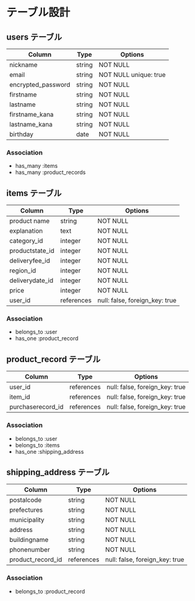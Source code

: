 # テーブル設計

## users テーブル

| Column             | Type   | Options                 |
| ------------------ | ------ | ----------------------- |
| nickname           | string | NOT NULL                |
| email              | string | NOT NULL  unique: true  |
| encrypted_password | string | NOT NULL                |
| firstname          | string | NOT NULL                |
| lastname           | string | NOT NULL                |
| firstname_kana     | string | NOT NULL                |
| lastname_kana      | string | NOT NULL                |
| birthday           | date   | NOT NULL                |


### Association

- has_many :items
- has_many :product_records







## items テーブル

| Column            | Type        | Options                        |
| ------------------| ----------- | -----------------------------  |
| product name      | string      | NOT NULL                       |
| explanation       | text        | NOT NULL                       |
| category_id       | integer     | NOT NULL                       |
| productstate_id   | integer     | NOT NULL                       | 
| deliveryfee_id    | integer     | NOT NULL                       |
| region_id         | integer     | NOT NULL                       |
| deliverydate_id   | integer     | NOT NULL                       |
| price         　　　| integer    | NOT NULL                       |
| user_id           | references  | null: false, foreign_key: true |




### Association

- belongs_to :user
- has_one    :product_record







## product_record テーブル

| Column             | Type       | Options                        |
| -------------------| ---------- | ------------------------------ |
| user_id            | references | null: false, foreign_key: true |
| item_id            | references | null: false, foreign_key: true |
| purchaserecord_id  | references | null: false, foreign_key: true |

### Association

- belongs_to :user
- belongs_to :items
- has_one    :shipping_address





## shipping_address テーブル

| Column             | Type       | Options                        |
| -------------------| -----------| -----------------------------  |
| postalcode         | string     | NOT NULL                       |
| prefectures        | string     | NOT NULL                       |
| municipality       | string     | NOT NULL                       |
| address            | string     | NOT NULL                       | 
| buildingname       | string     | NOT NULL                       |
| phonenumber        | string     | NOT NULL                       |
| product_record_id  | references | null: false, foreign_key: true |


### Association

- belongs_to :product_record